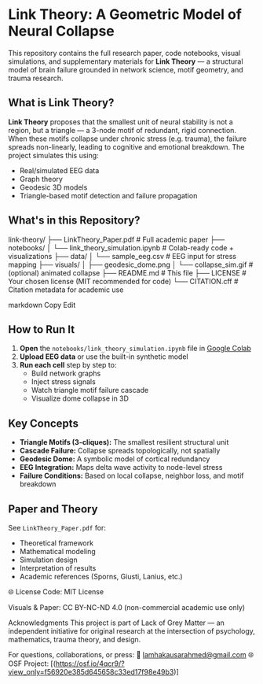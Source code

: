 #  Link Theory: A Geometric Model of Neural Collapse

This repository contains the full research paper, code notebooks, visual simulations, and supplementary materials for **Link Theory** — a structural model of brain failure grounded in network science, motif geometry, and trauma research.

## What is Link Theory?

**Link Theory** proposes that the smallest unit of neural stability is not a region, but a triangle — a 3-node motif of redundant, rigid connection. When these motifs collapse under chronic stress (e.g. trauma), the failure spreads non-linearly, leading to cognitive and emotional breakdown. The project simulates this using:

- Real/simulated EEG data
- Graph theory
- Geodesic 3D models
- Triangle-based motif detection and failure propagation

##  What's in this Repository?

link-theory/
├── LinkTheory_Paper.pdf # Full academic paper
├── notebooks/
│ └── link_theory_simulation.ipynb # Colab-ready code + visualizations
├── data/
│ └── sample_eeg.csv # EEG input for stress mapping
├── visuals/
│ ├── geodesic_dome.png
│ └── collapse_sim.gif # (optional) animated collapse
├── README.md # This file
├── LICENSE # Your chosen license (MIT recommended for code)
└── CITATION.cff # Citation metadata for academic use

markdown
Copy
Edit

## How to Run It

1. **Open** the `notebooks/link_theory_simulation.ipynb` file in [Google Colab](https://colab.research.google.com)
2. **Upload EEG data** or use the built-in synthetic model
3. **Run each cell** step by step to:
   - Build network graphs
   - Inject stress signals
   - Watch triangle motif failure cascade
   - Visualize dome collapse in 3D

##  Key Concepts

- **Triangle Motifs (3-cliques):** The smallest resilient structural unit
- **Cascade Failure:** Collapse spreads topologically, not spatially
- **Geodesic Dome:** A symbolic model of cortical redundancy
- **EEG Integration:** Maps delta wave activity to node-level stress
- **Failure Conditions:** Based on local collapse, neighbor loss, and motif breakdown

##  Paper and Theory

See `LinkTheory_Paper.pdf` for:
- Theoretical framework
- Mathematical modeling
- Simulation design
- Interpretation of results
- Academic references (Sporns, Giusti, Lanius, etc.)


🌐 License
Code: MIT License

Visuals & Paper: CC BY-NC-ND 4.0 (non-commercial academic use only)

Acknowledgments
This project is part of Lack of Grey Matter — an independent initiative for original research at the intersection of psychology, mathematics, trauma theory, and design.

For questions, collaborations, or press:
📧 lamhakausarahmed@gmail.com
🌐 OSF Project: [(https://osf.io/4qcr9/?view_only=f56920e385d645658c33ed17f98e49b3)]

